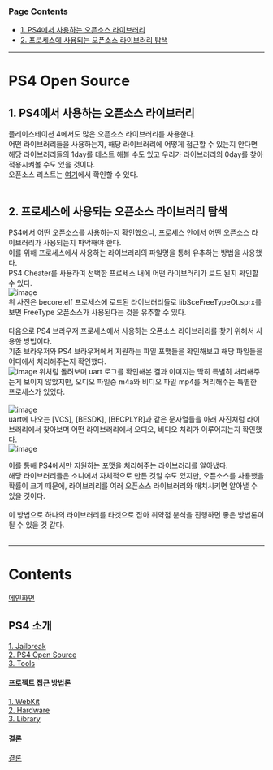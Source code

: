  ### Page Contents <!-- omit in toc -->
- [1. PS4에서 사용하는 오픈소스 라이브러리](#1-ps4에서-사용하는-오픈소스-라이브러리)
- [2. 프로세스에 사용되는 오픈소스 라이브러리 탐색](#2-프로세스에-사용되는-오픈소스-라이브러리-탐색)

---
# PS4 Open Source <!-- omit in toc -->
## 1. PS4에서 사용하는 오픈소스 라이브러리
플레이스테이션 4에서도 많은 오픈소스 라이브러리를 사용한다.<br>
어떤 라이브러리들을 사용하는지, 해당 라이브러리에 어떻게 접근할 수 있는지 안다면 해당 라이브러리들의 1day를 테스트 해볼 수도 있고 우리가 라이브러리의 0day를 찾아 적용시켜볼 수도 있을 것이다.<br>
오픈소스 리스트는 [여기](https://doc.dl.playstation.net/doc/ps4-oss/index.html)에서 확인할 수 있다.<br><br>

## 2. 프로세스에 사용되는 오픈소스 라이브러리 탐색
PS4에서 어떤 오픈소스를 사용하는지 확인했으니, 프로세스 안에서 어떤 오픈소스 라이브러리가 사용되는지 파악해야 한다.<br>
이를 위해 프로세스에서 사용하는 라이브러리의 파일명을 통해 유추하는 방법을 사용했다.<br>PS4 Cheater를 사용하여 선택한 프로세스 내에 어떤 라이브러리가 로드 된지 확인할 수 있다.
<br>![image](https://user-images.githubusercontent.com/39231485/101725475-15605c80-3af4-11eb-8cfc-812761b34ce9.png)<br>
위 사진은 becore.elf 프로세스에 로드된 라이브러리들로 libSceFreeTypeOt.sprx를 보면 FreeType 오픈소스가 사용된다는 것을 유추할 수 있다.<br><br>
다음으로 PS4 브라우저 프로세스에서 사용하는 오픈소스 라이브러리를 찾기 위해서 사용한 방법이다.<br>
기존 브라우저와 PS4 브라우저에서 지원하는 파일 포맷들을 확인해보고 해당 파일들을 어디에서 처리해주는지 확인했다.<br>
![image](https://user-images.githubusercontent.com/39231485/101726372-c3b8d180-3af5-11eb-84c8-fa6afd5443a6.png)
위처럼 돌려보며 uart 로그를 확인해본 결과 이미지는 딱히 특별히 처리해주는게 보이지 않았지만, 오디오 파일중 m4a와 비디오 파일 mp4를 처리해주는 특별한 프로세스가 있었다.<br><br>
![image](https://user-images.githubusercontent.com/39231485/101726793-8a349600-3af6-11eb-87a1-9b7c578c2bd2.png)<br>
uart에 나오는 [VCS], [BESDK], [BECPLYR]과 같은 문자열들을 아래 사진처럼 라이브러리에서 찾아보며 어떤 라이브러리에서 오디오, 비디오 처리가 이루어지는지 확인했다.<br>
![image](https://user-images.githubusercontent.com/39231485/101728318-953cf580-3af9-11eb-88df-5446d473f891.png)<br>

이를 통해 PS4에서만 지원하는 포맷을 처리해주는 라이브러리를 알아냈다.<br>
해당 라이브러리들은 소니에서 자체적으로 만든 것일 수도 있지만, 오픈소스를 사용했을 확률이 크기 때문에, 라이브러리를 여러 오픈소스 라이브러리와 매치시키면 알아낼 수 있을 것이다.<br><br>
이 방법으로 하나의 라이브러리를 타겟으로 잡아 취약점 분석을 진행하면 좋은 방법론이 될 수 있을 것 같다.<br><br>

---

# Contents <!-- omit in toc -->
[메인화면](https://github.com/Hacker-s-PlayStation/PlayStation4-Hacking-Guideline/blob/main/README.md)<br>

## PS4 소개 <!-- omit in toc -->
[1. Jailbreak](https://github.com/Hacker-s-PlayStation/PlayStation4-Hacking-Guideline/blob/main/1_introduction/Jailbreak.md)<br>
[2. PS4 Open Source](https://github.com/Hacker-s-PlayStation/PlayStation4-Hacking-Guideline/blob/main/1_introduction/PS4_Open_Source.md)<br>
[3. Tools](https://github.com/Hacker-s-PlayStation/PlayStation4-Hacking-Guideline/blob/main/1_introduction/Tools.md)<br>

#### 프로젝트 접근 방법론 <!-- omit in toc -->
[1. WebKit](https://github.com/Hacker-s-PlayStation/PlayStation4-Hacking-Guideline/blob/main/2_methodology/WebKit.md)<br>
[2. Hardware](https://github.com/Hacker-s-PlayStation/PlayStation4-Hacking-Guideline/blob/main/2_methodology/Hardware.md)<br>
[3. Library](https://github.com/Hacker-s-PlayStation/PlayStation4-Hacking-Guideline/blob/main/2_methodology/Library.md)<br>

#### 결론 <!-- omit in toc -->
[결론](https://github.com/Hacker-s-PlayStation/PlayStation4-Hacking-Guideline/blob/main/3_conclusion/Conclusion.md)<br>
